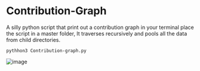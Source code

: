 # Contribution-Graph
A silly python script that print out a contribution graph in your terminal 
place the script in a master folder, It traverses recursively and pools all the data from child directories.
```
pythhon3 Contribution-graph.py
```
![image](https://github.com/user-attachments/assets/0083df7a-08d1-4a61-a210-ad7c4071121a)
